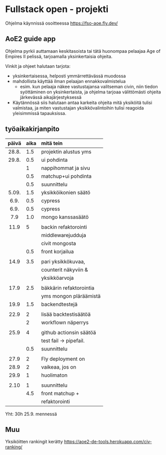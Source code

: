 # Fullstack open - projekti

Ohjelma käynnissä osoitteessa https://fso-aoe.fly.dev/

## AoE2 guide app

Ohjelma pyrkii auttamaan keskitasoista tai tätä huonompaa pelaajaa Age of Empires II pelissä, tarjoamalla yksinkertaisia ohjeita.

Vinkit ja ohjeet halutaan tarjota:

- yksinkertaisessa, helposti ymmärrettävässä muodossa
- mahdollista käyttää ilman pelaajan ennakkovalmistelua
  - esim. kun pelaaja näkee vastustajansa valitseman civin, niin tiedon syöttäminen on yksinkertaista, ja ohjelma tarjoaa välittömästi ohjeita järkevässä aikajärjestyksessä
- Käytännössä siis halutaan antaa karkeita ohjeita mitä yksiköitä tulisi valmistaa, ja miten vastustajan yksikkövalintoihin tulisi reagoida yleisimmissä tapauksissa.

## työaikakirjanpito

| päivä | aika | mitä tein               |
| :---: | :--- | :---------------------- |
| 28.8. | 1.5  | projektin alustus yms   |
| 29.8. | 0.5  | ui pohdinta             |
|       | 1    | nappihommat ja sivu     |
|       | 0.5  | matchup+ui pohdinta     |
|       | 0.5  | suunnittelu             |
| 5.09. | 1.5  | yksikköikonien säätö    |
| 6.9.  | 0.5  | cypress                 |
| 6.9.  | 0.5  | cypress                 |
|  7.9  | 1.0  | mongo kanssasäätö       |
|       |      |                         |
| 11.9  | 5    | backin refaktorointi    |
|       |      | middlewarejudduja       |
|       |      | civit mongosta          |
|       | 0.5  | front korjailua         |
|       |      |                         |
| 14.9  | 3.5  | pari yksikkökuvaa,      |
|       |      | counterit näkyviin &    |
|       |      | yksikköarvoja           |
|       |      |                         |
| 17.9  | 2.5  | bäkkärin refaktorointia |
|       |      | yms mongon pläräämistä  |
| 19.9  | 1.5  | backendtestejä          |
|       |      |                         |
| 22.9  | 2    | lisää backtestisäätöä   |
|       | 2    | workflown näperrys      |
|       |      |                         |
| 25.9  | 4    | github actionsin säätöä |
|       |      | test fail -> pipefail.  |
|       | 0.5  | suunnittelu             |
|       |      |                         |
| 27.9  | 2    | Fly deployment on       |
| 28.9  | 2    | vaikeaa, jos on         |
| 29.9  | 1    | huolimaton              |
|       |      |                         |
| 2.10  | 1    | suunnittelu             |
|       | 4.5  | front matchup +         |
|       |      | refaktorointi           |

Yht: 30h 25.9. mennessä

## Muu

Yksiköitten rankingit kerätty https://aoe2-de-tools.herokuapp.com/civ-ranking/
